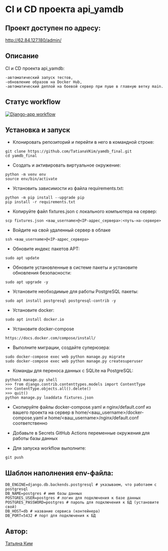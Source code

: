 # CI и CD проекта api_yamdb

## Проект доступен по адресу:

http://62.84.127.180/admin/

## Описание

CI и CD проекта api_yamdb:
```
-автоматический запуск тестов,
-обновление образов на Docker Hub,
-автоматический деплой на боевой сервер при пуше в главную ветку main.
```

## Статус workflow

[![Django-app workflow](https://github.com/TatianaVKim/yamdb_final/actions/workflows/yamdb_workflow.yml/badge.svg)](https://github.com/TatianaVKim/yamdb_final/actions/workflows/yamdb_workflow.yml)

## Установка и запуск

- Клонировать репозиторий и перейти в него в командной строке:
```
git clone https://github.com/TatianaVKim/yamdb_final.git
cd yamdb_final
```

- Cоздать и активировать виртуальное окружение:
```
python -m venv env
source env/bin/activate
```

- Установить зависимости из файла requirements.txt:
```
python -m pip install --upgrade pip
pip install -r requirements.txt
```

- Копируйте файл fixtures.json с локального компьютера на сервер:
```
scp fixtures.json <ваш_username>@<IP-адрес_сервера>:<путь-на-сервере>
```

- Войдите на свой удаленный сервер в облаке
```
ssh <ваш_username>@<IP-адрес_сервера>
```

- Обновите индекс пакетов APT:
```
sudo apt update
```

- Обновите установленные в системе пакеты и установите обновления безопасности:
```
sudo apt upgrade -y
```

- Установите необходимые для работы PostgreSQL пакеты:
```
sudo apt install postgresql postgresql-contrib -y
```

- Установите docker:
```
sudo apt install docker.io
```

- Установите docker-compose
```
https://docs.docker.com/compose/install/
```

- Выполните миграции, создайте суперюзера:
```
sudo docker-compose exec web python manage.py migrate
sudo docker-compose exec web python manage.py createsuperuser
```

- Команды для переноса данных с SQLite на PostgreSQL:
```
python3 manage.py shell
>>> from django.contrib.contenttypes.models import ContentType
>>> ContentType.objects.all().delete()
>>> quit()
python manage.py loaddata fixtures.json
```

- Скопируйте файлы docker-compose.yaml и nginx/default.conf из вашего проекта на сервер в home/<ваш_username>/docker-compose.yaml и home/<ваш_username>/nginx/default.conf соответственно

- Добавьте в Secrets GitHub Actions переменные окружения для работы базы данных

- Для запуска workflow выполните:
```
git push
```

## Шаблон наполнения env-файла:

```
DB_ENGINE=django.db.backends.postgresql # указываем, что работаем с postgresql
DB_NAME=postgres # имя базы данных
POSTGRES_USER=postgres # логин для подключения к базе данных
POSTGRES_PASSWORD=postgres # пароль для подключения к БД (установите свой)
DB_HOST=db # название сервиса (контейнера)
DB_PORT=5432 # порт для подключения к БД
```

## Автор:

[Татьяна Ким](https://github.com/TatianaVKim)
